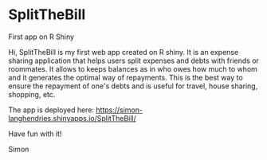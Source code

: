 # SplitTheBill
First app on R Shiny

Hi, 
SplitTheBill is my first web app created on R shiny. It is an expense sharing application that helps users split expenses and debts with friends or roommates.
It allows to keeps balances as in who owes how much to whom and it generates the optimal way of repayments.
This is the best way to ensure the repayment of one's debts and is useful for travel, house sharing, shopping, etc.

The app is deployed here:
https://simon-langhendries.shinyapps.io/SplitTheBill/

Have fun with it!

Simon
